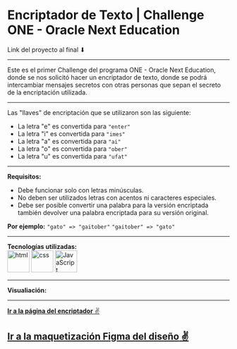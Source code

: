 # Encriptador de Texto | Challenge ONE - Oracle Next Education

Link del proyecto al final ⬇

---

Este es el primer Challenge del programa ONE - Oracle Next Education, donde se nos solicitó hacer un encriptador de texto, donde se podrá intercambiar mensajes secretos con otras personas que sepan el secreto de la encriptación utilizada.

---

Las "llaves" de encriptación que se utilizaron son las siguiente:

-   La letra "e" es convertida para `"enter"`
-   La letra "i" es convertida para `"imes"`
-   La letra "a" es convertida para `"ai"`
-   La letra "o" es convertida para `"ober"`
-   La letra "u" es convertida para `"ufat"`

---

**Requisitos:**

-   Debe funcionar solo con letras minúsculas.
-   No deben ser utilizados letras con acentos ni caracteres especiales.
-   Debe ser posible convertir una palabra para la versión encriptada también devolver una palabra encriptada para su versión original.

**Por ejemplo:** `"gato" => "gaitober"` `"gaitober" => "gato"`

---

**Tecnologías utilizadas:**  
<img src="https://img.icons8.com/color/344/html-5--v1.png" alt="html" width="50"/>
<img src="https://img.icons8.com/color/344/css3.png" alt="css" width="50"/>
<img src="https://img.icons8.com/color/344/javascript--v1.png" alt="JavaScript" width="50"/>

---

**Visualiación:**

---

[**Ir a la página del encriptador** ✌](https://aerolab-challenge-xwal.vercel.app)

## [**Ir a la maquetización Figma del diseño** ✌](https://www.figma.com/file/trP3p5nEh7XUyB3n2bomjP/Alura-Challenge---Desaf%C3%ADo-1---L%C3%B3gica)
